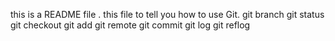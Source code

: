 this is a README file .
this file to tell you how to use Git.
git branch 
git status
git checkout
git add
git remote 
git commit
git log
git reflog